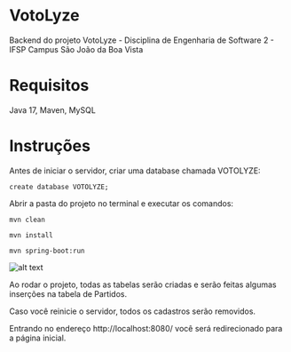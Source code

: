 
# VotoLyze
Backend do projeto VotoLyze - Disciplina de Engenharia de Software 2 - IFSP Campus São João da Boa Vista

# Requisitos
Java 17, Maven, MySQL

# Instruções
Antes de iniciar o servidor, criar uma database chamada VOTOLYZE:

```create database VOTOLYZE;```

Abrir a pasta do projeto no terminal e executar os comandos: 

```mvn clean```

```mvn install```

```mvn spring-boot:run```

![alt text](https://i.imgur.com/GYWd5ev.png)

Ao rodar o projeto, todas as tabelas serão criadas e serão feitas algumas inserções na tabela de Partidos.

Caso você reinicie o servidor, todos os cadastros serão removidos.

Entrando no endereço http://localhost:8080/ você será redirecionado para a página inicial.
